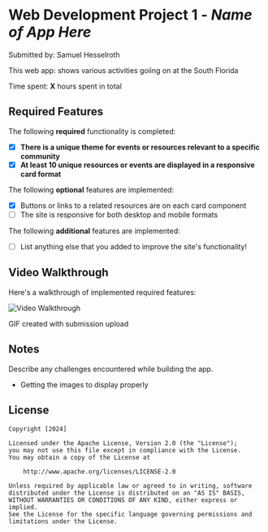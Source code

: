 # Web Development Project 1 - *Name of App Here*

Submitted by: Samuel Hesselroth

This web app: shows various activities goiing on at the South Florida

Time spent: **X** hours spent in total

## Required Features

The following **required** functionality is completed:

- [X] **There is a unique theme for events or resources relevant to a specific community**
- [X] **At least 10 unique resources or events are displayed in a responsive card format**

The following **optional** features are implemented:

- [X] Buttons or links to a related resources are on each card component
- [ ] The site is responsive for both desktop and mobile formats

The following **additional** features are implemented:

* [ ] List anything else that you added to improve the site's functionality!

## Video Walkthrough

Here's a walkthrough of implemented required features:

<img src='https://submissions.us-east-1.linodeobjects.com/web102/nU2z10nd.gif' title='Video Walkthrough' width='' alt='Video Walkthrough' />

<!-- Replace this with whatever GIF tool you used! -->
GIF created with submission upload

## Notes

Describe any challenges encountered while building the app.

- Getting the images to display properly

## License

    Copyright [2024]

    Licensed under the Apache License, Version 2.0 (the "License");
    you may not use this file except in compliance with the License.
    You may obtain a copy of the License at

        http://www.apache.org/licenses/LICENSE-2.0

    Unless required by applicable law or agreed to in writing, software
    distributed under the License is distributed on an "AS IS" BASIS,
    WITHOUT WARRANTIES OR CONDITIONS OF ANY KIND, either express or implied.
    See the License for the specific language governing permissions and
    limitations under the License.